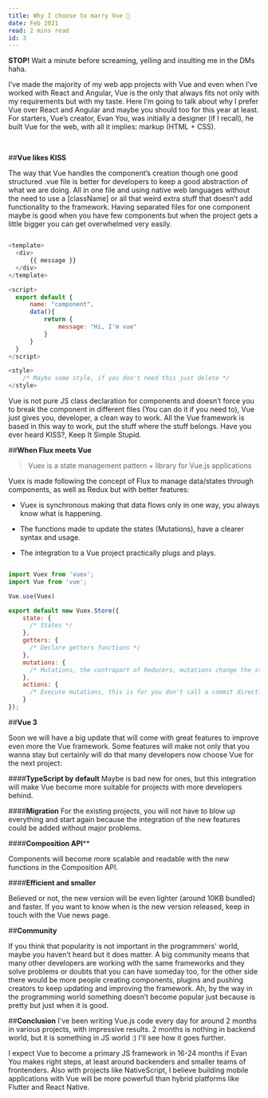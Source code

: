 ```yaml
---
title: Why I choose to marry Vue 🤵
date: Feb 2021
read: 2 mins read
id: 3
---
```


**STOP!** Wait a minute before screaming, yelling and insulting me in the DMs haha.

I’ve made the majority of my web app projects with Vue and even when I’ve worked with React and Angular, Vue is the only that always fits not only with my requirements but with my taste. Here I’m going to talk about why I prefer Vue over React and Angular and maybe you should too for this year at least.
<br/>
For starters, Vue’s creator, Evan You, was initially a designer (if I recall), he built Vue for the web, with all it implies: markup (HTML + CSS).

<br/>

##**Vue likes KISS**

The way that Vue handles the component’s creation though one good structured .vue file is better for developers to keep a good abstraction of what we are doing. All in one file and using native web languages without the need to use a [className] or all that weird extra stuff that doesn’t add functionality to the framework. Having separated files for one component maybe is good when you have few components but when the project gets a little bigger you can get overwhelmed very easily.

```javascript

<template>
  <div>
      {{ message }}
  </div>
</template>

<script>
  export default {
      name: "component",
      data(){
          return {
              message: "Hi, I'm vue"
          }
      }
  }
</script>

<style>
    /* Maybe some style, if you don't need this just delete */
</style>

```
Vue is not pure JS class declaration for components and doesn’t force you to break the component in different files (You can do it if you need to), Vue just gives you, developer, a clean way to work. All the Vue framework is based in this way to work, put the stuff where the stuff belongs.
Have you ever heard KISS?, Keep It Simple Stupid.

##**When Flux meets Vue**

> Vuex is a state management pattern + library for Vue.js applications

Vuex is made following the concept of Flux to manage data/states through components, as well as Redux but with better features:

* Vuex is synchronous making that data flows only in one way, you always know what is happening.

* The functions made to update the states (Mutations), have a clearer syntax and usage.

* The integration to a Vue project practically plugs and plays.

```javascript

import Vuex from 'vuex';
import Vue from 'vue';

Vue.use(Vuex)

export default new Vuex.Store({
    state: {
      /* States */
    },
    getters: {
      /* Declare getters functions */
    },
    mutations: {
      /* Mutations, the contrapart of Reducers, mutations change the states values */
    },
    actions: {
      /* Execute mutations, this is for you don't call a commit directly in components */
    }
});

```

##**Vue 3**

Soon we will have a big update that will come with great features to improve even more the Vue framework. Some features will make not only that you wanna stay but certainly will do that many developers now choose Vue for the next project:

####**TypeScript by default**
Maybe is bad new for ones, but this integration will make Vue become more suitable for projects with more developers behind.

####**Migration**
For the existing projects, you will not have to blow up everything and start again because the integration of the new features could be added without major problems.

####**Composition API****

Components will become more scalable and readable with the new functions in the Composition API.

####**Efficient and smaller**

Believed or not, the new version will be even lighter (around 10KB bundled) and faster.
If you want to know when is the new version released, keep in touch with the Vue news page.

##**Community**

If you think that popularity is not important in the programmers' world, maybe you haven’t heard but it does matter. A big community means that many other developers are working with the same frameworks and they solve problems or doubts that you can have someday too, for the other side there would be more people creating components, plugins and pushing creators to keep updating and improving the framework. Ah, by the way in the programming world something doesn’t become popular just because is pretty but just when it is good.

##**Conclusion**
I've been writing Vue.js code every day for around 2 months in various projects, with impressive results. 2 months is nothing in backend world, but it is something in JS world :) I'll see how it goes further.

I expect Vue to become a primary JS framework in 16-24 months if Evan You makes right steps, at least around backenders and smaller teams of frontenders. Also with projects like NativeScript, I believe building mobile applications with Vue will be more powerfull than hybrid platforms like Flutter and React Native. 

